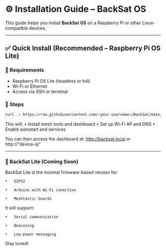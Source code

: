 # ⚙️ Installation Guide – BackSat OS

This guide helps you install **BackSat OS** on a Raspberry Pi or other Linux-compatible devices.

---

## ✅ Quick Install (Recommended – Raspberry Pi OS Lite)

### 🧰 Requirements

- Raspberry Pi OS Lite (headless or full)
- Wi-Fi or Ethernet
- Access via SSH or terminal

### 🧪 Steps

```bash
curl -s https://raw.githubusercontent.com/<your-username>/BackSat/main/backsat-install-script.sh | bash

```

This will:
	•	Install mesh tools and dashboard
	•	Set up Wi-Fi AP and DNS
	•	Enable autostart and services

You can then access the dashboard at:
http://backsat.local or http://"device-ip"

---

### 🧪 BackSat Lite (Coming Soon)

BackSat Lite is the minimal firmware-based version for:

	•	ESP32
 
	•	Arduino with Wi-Fi conection
 
	•	Meshtastic boards

It will support:

	•	Serial communication
 
	•	Beaconing
 
	•	Low-power messaging

Stay tuned!
